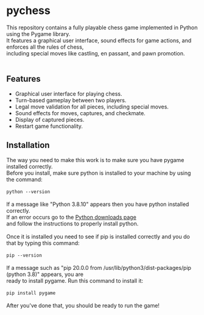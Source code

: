 # pychess
This repository contains a fully playable chess game implemented in Python using the Pygame library. <br>
It features a graphical user interface, sound effects for game actions, and enforces all the rules of chess,<br>
including special moves like castling, en passant, and pawn promotion.<br><br>
## Features
- Graphical user interface for playing chess.
- Turn-based gameplay between two players.
- Legal move validation for all pieces, including special moves.
- Sound effects for moves, captures, and checkmate.
- Display of captured pieces.
- Restart game functionality.
## Installation
The way you need to make this work is to make sure you have pygame installed correctly.<br>
Before you install, make sure python is installed to your machine by using the command:<br><br>
`python --version`<br><br>
If a message like "Python 3.8.10" appears then you have python installed correctly.<br>
If an error occurs go to the [Python downloads page](https://www.python.org/downloads/) <br>
and follow the instructions to properly install python.<br>
<br>
Once it is installed you need to see if pip is installed correctly and you do that by typing this command:<br><br>
`pip --version`<br><br>
If a message such as "pip 20.0.0 from /usr/lib/python3/dist-packages/pip (python 3.8)" appears, you are<br>
ready to install pygame. Run this command to install it:<br><br>
`pip install pygame`<br><br>
After you've done that, you should be ready to run the game!
